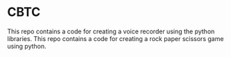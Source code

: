 # CBTC
This repo contains a code for creating a voice recorder using the python libraries.
This repo contains a code for creating a rock paper scissors game using python.